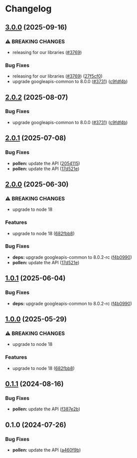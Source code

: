 # Changelog

## [3.0.0](https://github.com/googleapis/google-api-nodejs-client/compare/pollen-v2.0.1...pollen-v3.0.0) (2025-09-16)


### ⚠ BREAKING CHANGES

* releasing for our libraries ([#3769](https://github.com/googleapis/google-api-nodejs-client/issues/3769))

### Bug Fixes

* releasing for our libraries ([#3769](https://github.com/googleapis/google-api-nodejs-client/issues/3769)) ([27f5cf0](https://github.com/googleapis/google-api-nodejs-client/commit/27f5cf0a0190a5e8e8bf970f7a7cf77c409f093e))
* upgrade googleapis-common to 8.0.0  ([#3731](https://github.com/googleapis/google-api-nodejs-client/issues/3731)) ([c9fdf4b](https://github.com/googleapis/google-api-nodejs-client/commit/c9fdf4b34d6c9bcf608eee35dd281d4680be9797))

## [2.0.2](https://github.com/googleapis/google-api-nodejs-client/compare/pollen-v2.0.1...pollen-v2.0.2) (2025-08-07)


### Bug Fixes

* upgrade googleapis-common to 8.0.0  ([#3731](https://github.com/googleapis/google-api-nodejs-client/issues/3731)) ([c9fdf4b](https://github.com/googleapis/google-api-nodejs-client/commit/c9fdf4b34d6c9bcf608eee35dd281d4680be9797))

## [2.0.1](https://github.com/googleapis/google-api-nodejs-client/compare/pollen-v2.0.0...pollen-v2.0.1) (2025-07-08)


### Bug Fixes

* **pollen:** update the API ([2054115](https://github.com/googleapis/google-api-nodejs-client/commit/205411577f4ad980c5121f33d7ae0669988a7a48))
* **pollen:** update the API ([17d521e](https://github.com/googleapis/google-api-nodejs-client/commit/17d521efdc176933e76aff397da8c0bd6579975b))

## [2.0.0](https://github.com/googleapis/google-api-nodejs-client/compare/pollen-v1.0.1...pollen-v2.0.0) (2025-06-30)


### ⚠ BREAKING CHANGES

* upgrade to node 18

### Features

* upgrade to node 18 ([682fbb8](https://github.com/googleapis/google-api-nodejs-client/commit/682fbb869189ae92b3e9a194d37d0548af0c1f92))


### Bug Fixes

* **deps:** upgrade googleapis-common to 8.0.2-rc ([f4b0990](https://github.com/googleapis/google-api-nodejs-client/commit/f4b099071040cfbcfe4a2e7d487d45ee93b369e0))
* **pollen:** update the API ([17d521e](https://github.com/googleapis/google-api-nodejs-client/commit/17d521efdc176933e76aff397da8c0bd6579975b))

## [1.0.1](https://github.com/googleapis/google-api-nodejs-client/compare/pollen-v1.0.0...pollen-v1.0.1) (2025-06-04)


### Bug Fixes

* **deps:** upgrade googleapis-common to 8.0.2-rc ([f4b0990](https://github.com/googleapis/google-api-nodejs-client/commit/f4b099071040cfbcfe4a2e7d487d45ee93b369e0))

## [1.0.0](https://github.com/googleapis/google-api-nodejs-client/compare/pollen-v0.1.1...pollen-v1.0.0) (2025-05-29)


### ⚠ BREAKING CHANGES

* upgrade to node 18

### Features

* upgrade to node 18 ([682fbb8](https://github.com/googleapis/google-api-nodejs-client/commit/682fbb869189ae92b3e9a194d37d0548af0c1f92))

## [0.1.1](https://github.com/googleapis/google-api-nodejs-client/compare/pollen-v0.1.0...pollen-v0.1.1) (2024-08-16)


### Bug Fixes

* **pollen:** update the API ([f387e2b](https://github.com/googleapis/google-api-nodejs-client/commit/f387e2b1320916d1a0566643d6c16b14bb2b7f5d))

## 0.1.0 (2024-07-26)


### Bug Fixes

* **pollen:** update the API ([a460f9b](https://github.com/googleapis/google-api-nodejs-client/commit/a460f9b60e61461e3e6e6dc57817adb6db92a317))
